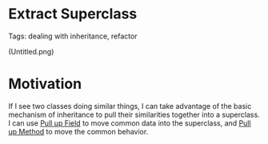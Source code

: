 # Extract Superclass

Tags: dealing with inheritance, refactor

(Untitled.png)

# Motivation

If I see two classes doing similar things, I can take advantage of the basic mechanism of inheritance to pull their similarities together into a superclass. I can use [Pull up Field](Pull%20up%20Field%203179dccab395439bbe6ed384c7422f30.md)  to move common data into the superclass, and [Pull up Method](Pull%20up%20Method%2085b731771ff546bd9511d54d927a9d96.md)  to move the common behavior.
